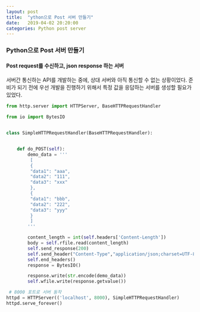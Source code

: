 ```yaml
---
layout: post
title:  "ython으로 Post 서버 만들기"
date:   2019-04-02 20:20:00
categories: Python post server
---
```


 
  
   
### Python으로 Post 서버 만들기
#### Post request를 수신하고, json response 하는 서버

서버간 통신하는 API를 개발하는 중에, 상대 서버와 아직 통신할 수 없는 상황이었다.
준비가 되기 전에 우선 개발을 진행하기 위해서 특정 값을 응답하는 서버를 생성할 필요가 있었다.



``` python
from http.server import HTTPServer, BaseHTTPRequestHandler

from io import BytesIO


class SimpleHTTPRequestHandler(BaseHTTPRequestHandler):


    def do_POST(self):
        demo_data = '''
         [
         {
         "data1": "aaa",
         "data2": "111",
         "data3": "xxx"
         },
         {
         "data1": "bbb",
         "data2": "222",
         "data3": "yyy"
         }
         ]
        '''

        content_length = int(self.headers['Content-Length'])
        body = self.rfile.read(content_length)
        self.send_response(200)
        self.send_header("Content-Type","application/json;charset=UTF-8")
        self.end_headers()
        response = BytesIO()

        response.write(str.encode(demo_data))
        self.wfile.write(response.getvalue())

 # 8000 포트로 서버 동작
httpd = HTTPServer(('localhost', 8000), SimpleHTTPRequestHandler)
httpd.serve_forever()



```

